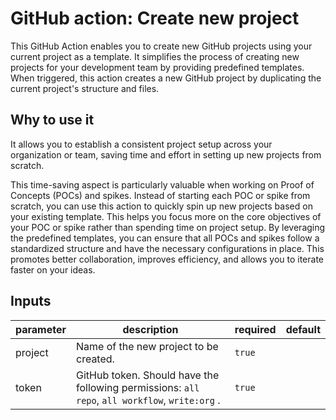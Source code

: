 # GitHub action: Create new project 

This GitHub Action enables you to create new GitHub projects using your current project as a template. It simplifies the process of creating new projects for your development team by providing predefined templates. When triggered, this action creates a new GitHub project by duplicating the current project's structure and files.

## Why to use it

It allows you to establish a consistent project setup across your organization or team, saving time and effort in setting up new projects from scratch.

This time-saving aspect is particularly valuable when working on Proof of Concepts (POCs) and spikes. Instead of starting each POC or spike from scratch, you can use this action to quickly spin up new projects based on your existing template. This helps you focus more on the core objectives of your POC or spike rather than spending time on project setup. By leveraging the predefined templates, you can ensure that all POCs and spikes follow a standardized structure and have the necessary configurations in place. This promotes better collaboration, improves efficiency, and allows you to iterate faster on your ideas.

## Inputs

| parameter | description | required | default |
| --- | --- | --- | --- |
| project | Name of the new project to be created. | `true` |  |
| token | GitHub token. Should have the following permissions: `all repo`, `all workflow`, `write:org` . | `true` |  |

